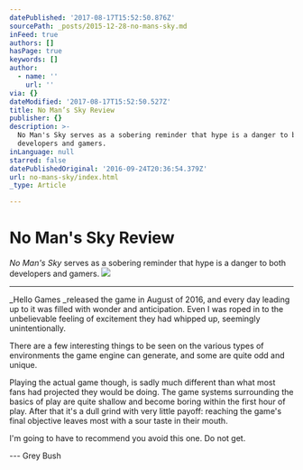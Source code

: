 ```yaml
---
datePublished: '2017-08-17T15:52:50.876Z'
sourcePath: _posts/2015-12-28-no-mans-sky.md
inFeed: true
authors: []
hasPage: true
keywords: []
author:
  - name: ''
    url: ''
via: {}
dateModified: '2017-08-17T15:52:50.527Z'
title: No Man’s Sky Review
publisher: {}
description: >-
  No Man's Sky serves as a sobering reminder that hype is a danger to both
  developers and gamers.
inLanguage: null
starred: false
datePublishedOriginal: '2016-09-24T20:36:54.379Z'
url: no-mans-sky/index.html
_type: Article

---
```

# No Man's Sky Review

_No Man's Sky_ serves as a sobering reminder that hype is a danger to both developers and gamers.
![](https://the-grid-user-content.s3-us-west-2.amazonaws.com/6eb5f5df-ae73-4e29-a0e3-0bcd1bc4b3f6.png)

---

_Hello Games _released the game in August of 2016, and every day leading up to it was filled with wonder and anticipation. Even I was roped in to the unbelievable feeling of excitement they had whipped up, seemingly unintentionally.

There are a few interesting things to be seen on the various types of environments the game engine can generate, and some are quite odd and unique.

Playing the actual game though, is sadly much different than what most fans had projected they would be doing. The game systems surrounding the basics of play are quite shallow and become boring within the first hour of play. After that it's a dull grind with very little payoff: reaching the game's final objective leaves most with a sour taste in their mouth.

I'm going to have to recommend you avoid this one. Do not get.

--- Grey Bush